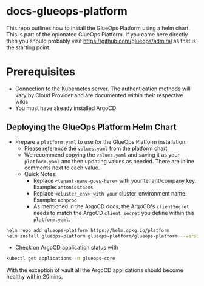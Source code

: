 # docs-glueops-platform

This repo outlines how to install the GlueOps Platform using a helm chart. This is part of the opionated GlueOps Platform. If you came here directly then you should probably visit https://github.com/glueops/admiral as that is the starting point.

# Prerequisites

- Connection to the Kubernetes server. The authentication methods will vary by Cloud Provider and are documented within their respective wikis.
- You must have already installed ArgoCD

## Deploying the GlueOps Platform Helm Chart

- Prepare a `platform.yaml` to use for the GlueOps Platform installation. 
  - Please reference the `values.yaml` from the [platform chart](https://github.com/GlueOps/platform-helm-chart-platform)
  - We recommend copying the `values.yaml` and saving it as your `platform.yaml` and then updating values as needed. There are inline comments next to each value.
  - Quick Notes:
    - Replace `<tenant-name-goes-here>` with your tenant/company key. Example: `antoniostacos`
    - Replace `<cluster_env> with your` cluster_environment name. Example: `nonprod`
    - As mentioned in the ArgoCD docs, the ArgoCD's `clientSecret` needs to match the ArgoCD `client_secret` you define within this `platform.yaml`.

```bash
helm repo add glueops-platform https://helm.gpkg.io/platform
helm install glueops-platform glueops-platform/glueops-platform --version 0.6.1 -f platform.yaml --namespace=glueops-core
```

- Check on ArgoCD application status with

```bash
kubectl get applications -n glueops-core
```

With the exception of vault all the ArgoCD applications should become healthy within 20mins.
